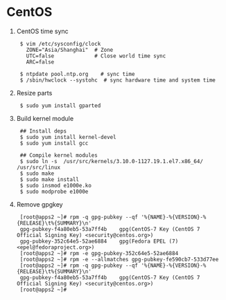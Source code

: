 CentOS
======

1. CentOS time sync

        $ vim /etc/sysconfig/clock
          ZONE="Asia/Shanghai"  # Zone
          UTC=false             # Close world time sync
          ARC=false
        
        $ ntpdate pool.ntp.org    # sync time
        $ /sbin/hwclock --systohc  # sync hardware time and system time

2. Resize parts

        $ sudo yum install gparted

3. Build kernel module

        ## Install deps
        $ sudo yum install kernel-devel
        $ sudo yum install gcc

        ## Compile kernel modules
        $ sudo ln -s  /usr/src/kernels/3.10.0-1127.19.1.el7.x86_64/ /usr/src/linux
        $ sudo make
        $ sudo make install
        $ sudo insmod e1000e.ko
        $ sudo modprobe e1000e

4. Remove gpgkey

        [root@apps2 ~]# rpm -q gpg-pubkey --qf '%{NAME}-%{VERSION}-%{RELEASE}\t%{SUMMARY}\n'
        gpg-pubkey-f4a80eb5-53a7ff4b    gpg(CentOS-7 Key (CentOS 7 Official Signing Key) <security@centos.org>)
        gpg-pubkey-352c64e5-52ae6884    gpg(Fedora EPEL (7) <epel@fedoraproject.org>)
        [root@apps2 ~]# rpm -e gpg-pubkey-352c64e5-52ae6884
        [root@apps2 ~]# rpm -e --allmatches gpg-pubkey-fe590cb7-533d77ee
        [root@apps2 ~]# rpm -q gpg-pubkey --qf '%{NAME}-%{VERSION}-%{RELEASE}\t%{SUMMARY}\n'
        gpg-pubkey-f4a80eb5-53a7ff4b    gpg(CentOS-7 Key (CentOS 7 Official Signing Key) <security@centos.org>)
        [root@apps2 ~]#
